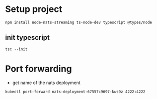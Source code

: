 # Setup project

```
npm install node-nats-streaming ts-node-dev typescript @types/node
```

## init typescript

```
tsc --init
```

# Port forwarding

- get name of the nats deployment

```
kubectl port-forward nats-deployment-67557c9697-kws9z 4222:4222
```
